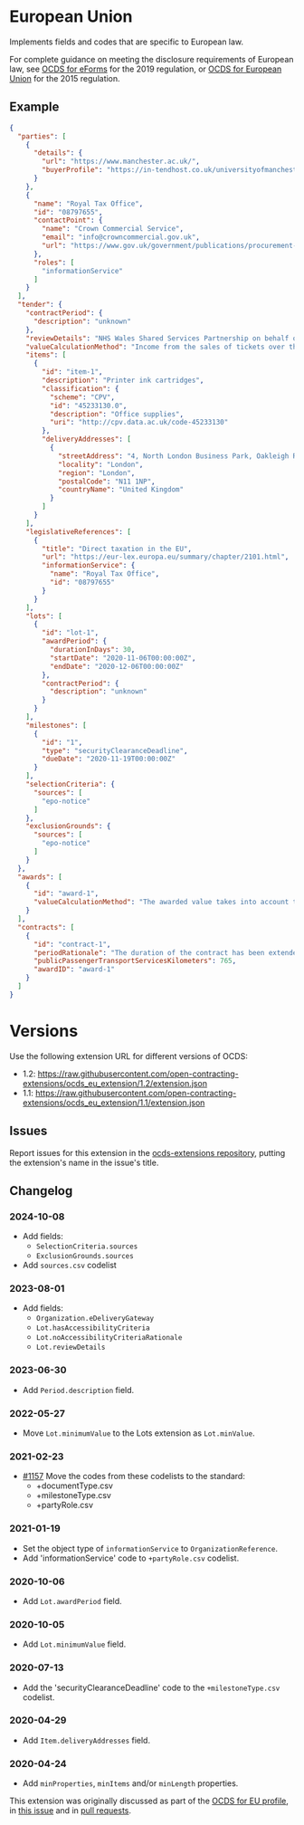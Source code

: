 # European Union

Implements fields and codes that are specific to European law.

For complete guidance on meeting the disclosure requirements of European law, see [OCDS for eForms](https://standard.open-contracting.org/profiles/eforms/latest/en/) for the 2019 regulation, or [OCDS for European Union](https://standard.open-contracting.org/profiles/eu/latest/en/) for the 2015 regulation.

## Example

```json
{
  "parties": [
    {
      "details": {
        "url": "https://www.manchester.ac.uk/",
        "buyerProfile": "https://in-tendhost.co.uk/universityofmanchester/aspx/Home"
      }
    },
    {
      "name": "Royal Tax Office",
      "id": "08797655",
      "contactPoint": {
        "name": "Crown Commercial Service",
        "email": "info@crowncommercial.gov.uk",
        "url": "https://www.gov.uk/government/publications/procurement-policy-note-0314-promoting-tax-compliance"
      },
      "roles": [
        "informationService"
      ]
    }
  ],
  "tender": {
    "contractPeriod": {
      "description": "unknown"
    },
    "reviewDetails": "NHS Wales Shared Services Partnership on behalf of Cardiff and Vale University Local Health Board will allow a minimum 10 calendar day standstill period between notifying the award decision and awarding the contract.",
    "valueCalculationMethod": "Income from the sales of tickets over the duration of the contract minus the fees paid to the procuring entity.",
    "items": [
      {
        "id": "item-1",
        "description": "Printer ink cartridges",
        "classification": {
          "scheme": "CPV",
          "id": "45233130.0",
          "description": "Office supplies",
          "uri": "http://cpv.data.ac.uk/code-45233130"
        },
        "deliveryAddresses": [
          {
            "streetAddress": "4, North London Business Park, Oakleigh Rd S",
            "locality": "London",
            "region": "London",
            "postalCode": "N11 1NP",
            "countryName": "United Kingdom"
          }
        ]
      }
    ],
    "legislativeReferences": [
      {
        "title": "Direct taxation in the EU",
        "url": "https://eur-lex.europa.eu/summary/chapter/2101.html",
        "informationService": {
          "name": "Royal Tax Office",
          "id": "08797655"
        }
      }
    ],
    "lots": [
      {
        "id": "lot-1",
        "awardPeriod": {
          "durationInDays": 30,
          "startDate": "2020-11-06T00:00:00Z",
          "endDate": "2020-12-06T00:00:00Z"
        },
        "contractPeriod": {
          "description": "unknown"
        }
      }
    ],
    "milestones": [
      {
        "id": "1",
        "type": "securityClearanceDeadline",
        "dueDate": "2020-11-19T00:00:00Z"
      }
    ],
    "selectionCriteria": {
      "sources": [
        "epo-notice"
      ]
    },
    "exclusionGrounds": {
      "sources": [
        "epo-notice"
      ]
    }
  },
  "awards": [
    {
      "id": "award-1",
      "valueCalculationMethod": "The awarded value takes into account the growing revenue expected from fees and the value of the equipment provided by the contracting authority."
    }
  ],
  "contracts": [
    {
      "id": "contract-1",
      "periodRationale": "The duration of the contract has been extended to anticipate the exceptional snowfall expected in January.",
      "publicPassengerTransportServicesKilometers": 765,
      "awardID": "award-1"
    }
  ]
}
```

# Versions

Use the following extension URL for different versions of OCDS:

* 1.2: https://raw.githubusercontent.com/open-contracting-extensions/ocds_eu_extension/1.2/extension.json
* 1.1: https://raw.githubusercontent.com/open-contracting-extensions/ocds_eu_extension/1.1/extension.json

## Issues

Report issues for this extension in the [ocds-extensions repository](https://github.com/open-contracting/ocds-extensions/issues), putting the extension's name in the issue's title.

## Changelog

### 2024-10-08

* Add fields:
  * `SelectionCriteria.sources`
  * `ExclusionGrounds.sources`
* Add `sources.csv` codelist

### 2023-08-01

* Add fields:
  * `Organization.eDeliveryGateway`
  * `Lot.hasAccessibilityCriteria`
  * `Lot.noAccessibilityCriteriaRationale`
  * `Lot.reviewDetails`

### 2023-06-30

* Add `Period.description` field.

### 2022-05-27

* Move `Lot.minimumValue` to the Lots extension as `Lot.minValue`.

### 2021-02-23

* [#1157](https://github.com/open-contracting/standard/issues/1157) Move the codes from these codelists to the standard:
  * +documentType.csv
  * +milestoneType.csv
  * +partyRole.csv

### 2021-01-19

* Set the object type of `informationService` to `OrganizationReference`.
* Add 'informationService' code to `+partyRole.csv` codelist.

### 2020-10-06

* Add `Lot.awardPeriod` field.

### 2020-10-05

* Add `Lot.minimumValue` field.

### 2020-07-13

* Add the 'securityClearanceDeadline' code to the `+milestoneType.csv` codelist.

### 2020-04-29

* Add `Item.deliveryAddresses` field.

### 2020-04-24

* Add `minProperties`, `minItems` and/or `minLength` properties.

This extension was originally discussed as part of the [OCDS for EU profile](https://github.com/open-contracting-extensions/european-union/issues), in [this issue](https://github.com/open-contracting/european-union-support/issues/19) and in [pull requests](https://github.com/open-contracting-extensions/ocds_eu_extension/pulls?q=is%3Apr+is%3Aclosed).
